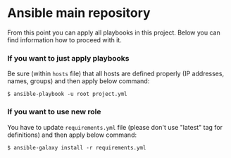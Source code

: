 # Ansible main repository

From this point you can apply all playbooks in this project.
Below you can find information how to proceed with it.

### If you want to just apply playbooks

Be sure (within ```hosts``` file) that all hosts are defined properly (IP addresses, names, groups) and then apply below command:
```
$ ansible-playbook -u root project.yml
```

### If you want to use new role

You have to update ```requirements.yml``` file (please don't use "latest" tag for definitions) and then apply below command:
```
$ ansible-galaxy install -r requirements.yml
```


